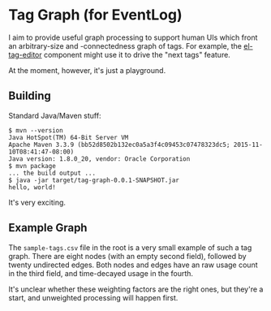 # Tag Graph (for EventLog)

I aim to provide useful graph processing to support human UIs which front an
arbitrary-size and -connectedness graph of tags. For example, the
[el-tag-editor](https://github.com/barneyb/el-tag-editor) component might use
it to drive the "next tags" feature.

At the moment, however, it's just a playground.

## Building

Standard Java/Maven stuff:

    $ mvn --version
    Java HotSpot(TM) 64-Bit Server VM
    Apache Maven 3.3.9 (bb52d8502b132ec0a5a3f4c09453c07478323dc5; 2015-11-10T08:41:47-08:00)
    Java version: 1.8.0_20, vendor: Oracle Corporation
    $ mvn package
    ... the build output ...
    $ java -jar target/tag-graph-0.0.1-SNAPSHOT.jar 
    hello, world!

It's very exciting.


## Example Graph

The `sample-tags.csv` file in the root is a very small example of such a tag
graph. There are eight nodes (with an empty second field), followed by twenty
undirected edges. Both nodes and edges have an raw usage count in the third
field, and time-decayed usage in the fourth.

It's unclear whether these weighting factors are the right ones, but they're a
start, and unweighted processing will happen first.
